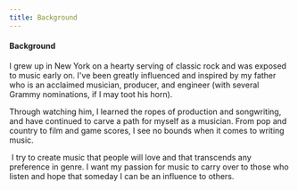 ```yaml
---
title: Background
---
```

#### B﻿ackground

I grew up in New York on a hearty serving of classic rock and was exposed to music early on. I've been greatly influenced and inspired by my father who is an acclaimed musician, producer, and engineer (with several Grammy nominations, if I may toot his horn).  

Through watching him, I learned the ropes of production and songwriting, and have continued to carve a path for myself as a musician. From pop and country to film and game scores, I see no bounds when it comes to writing music. 

 I try to create music that people will love and that transcends any preference in genre. I want my passion for music to carry over to those who listen and hope that someday I can be an influence to others.